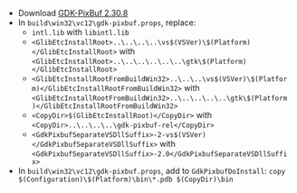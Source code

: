  * Download [GDK-PixBuf 2.30.8](http://ftp.gnome.org/pub/gnome/sources/gdk-pixbuf/2.30/gdk-pixbuf-2.30.8.tar.xz)
 * In `build\win32\vc12\gdk-pixbuf.props`, replace:
	* `intl.lib` with `libintl.lib`
	* `<GlibEtcInstallRoot>..\..\..\..\vs$(VSVer)\$(Platform)</GlibEtcInstallRoot>` with
`<GlibEtcInstallRoot>..\..\..\..\..\..\gtk\$(Platform)</GlibEtcInstallRoot>`
	* `<GlibEtcInstallRootFromBuildWin32>..\..\..\vs$(VSVer)\$(Platform)</GlibEtcInstallRootFromBuildWin32>` with
`<GlibEtcInstallRootFromBuildWin32>..\..\..\..\..\gtk\$(Platform)</GlibEtcInstallRootFromBuildWin32>`
	* `<CopyDir>$(GlibEtcInstallRoot)</CopyDir>` with
`<CopyDir>..\..\..\..\gdk-pixbuf-rel</CopyDir>`
	* `<GdkPixbufSeparateVSDllSuffix>-2-vs$(VSVer)</GdkPixbufSeparateVSDllSuffix>` with
`<GdkPixbufSeparateVSDllSuffix>-2.0</GdkPixbufSeparateVSDllSuffix>`
 * In `build\win32\vc12\gdk-pixbuf.props`, add to `GdkPixbufDoInstall`:
`copy $(Configuration)\$(Platform)\bin\*.pdb $(CopyDir)\bin`
